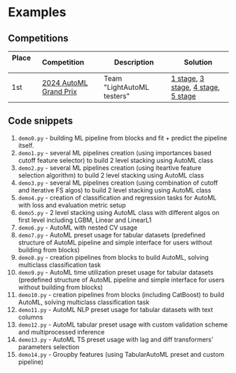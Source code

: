 # Examples
## Competitions
| Place         | Competition   | Description | Solution  |
| ------ |:------------- | --------- | --------- |
| 1st | [2024 AutoML Grand Prix](https://www.kaggle.com/automl-grand-prix) | Team "LightAutoML testers" | [1 stage](https://www.kaggle.com/competitions/playground-series-s4e5/discussion/500700), [3 stage](https://www.kaggle.com/competitions/playground-series-s4e7/discussion/516860), [4 stage](https://www.kaggle.com/competitions/playground-series-s4e8/discussion/523732), [5 stage](https://www.kaggle.com/competitions/playground-series-s4e9/discussion/531884) |


## Code snippets
1. `demo0.py` - building ML pipeline from blocks and fit + predict the pipeline itself.
2. `demo1.py` - several ML pipelines creation (using importances based cutoff feature selector) to build 2 level stacking using AutoML class
3. `demo2.py` - several ML pipelines creation (using iteartive feature selection algorithm) to build 2 level stacking using AutoML class
4. `demo3.py` - several ML pipelines creation (using combination of cutoff and iterative FS algos) to build 2 level stacking using AutoML class
5. `demo4.py` - creation of classification and regression tasks for AutoML with loss and evaluation metric setup
6. `demo5.py` - 2 level stacking using AutoML class with different algos on first level including LGBM, Linear and LinearL1
7. `demo6.py` - AutoML with nested CV usage
8. `demo7.py` - AutoML preset usage for tabular datasets (predefined structure of AutoML pipeline and simple interface for users without building from blocks)
9. `demo8.py` - creation pipelines from blocks to build AutoML, solving multiclass classification task
10. `demo9.py` - AutoML time utilization preset usage for tabular datasets (predefined structure of AutoML pipeline and simple interface for users without building from blocks)
11. `demo10.py` - creation pipelines from blocks (including CatBoost) to build AutoML, solving multiclass classification task
12. `demo11.py` - AutoML NLP preset usage for tabular datasets with text columns
13. `demo12.py` - AutoML tabular preset usage with custom validation scheme and multiprocessed inference
14. `demo13.py` - AutoML TS preset usage with lag and diff transformers' parameters selection
15. `demo14.py` - Groupby features (using TabularAutoML preset and custom pipeline)

